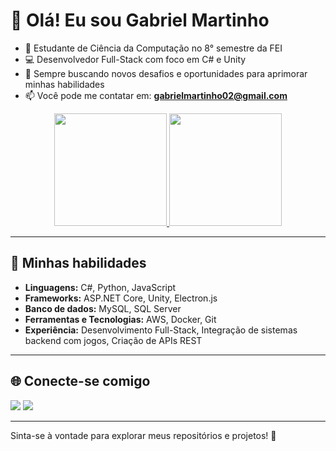 # 👋 Olá! Eu sou Gabriel Martinho

- 🔭 Estudante de Ciência da Computação no 8° semestre da FEI
- 💻 Desenvolvedor Full-Stack com foco em C# e Unity
- 🌱 Sempre buscando novos desafios e oportunidades para aprimorar minhas habilidades
- 📫 Você pode me contatar em: **gabrielmartinho02@gmail.com**

<div align="center">
  <a href="https://github.com/Gaba0022">
    <img height="180em" src="https://github-readme-stats.vercel.app/api?username=gaba0022&show_icons=true&theme=radical&include_all_commits=true&count_private=true"/>
    <img height="180em" src="https://github-readme-stats.vercel.app/api/top-langs/?username=gaba0022&layout=compact&langs_count=7&theme=radical"/>
  </a>
</div>

---

## 🚀 Minhas habilidades
- **Linguagens:** C#, Python, JavaScript
- **Frameworks:** ASP.NET Core, Unity, Electron.js
- **Banco de dados:** MySQL, SQL Server
- **Ferramentas e Tecnologias:** AWS, Docker, Git
- **Experiência:** Desenvolvimento Full-Stack, Integração de sistemas backend com jogos, Criação de APIs REST

---

## 🌐 Conecte-se comigo
<div> 
  <a href="mailto:gabriemartinh02@gmail.com"><img src="https://img.shields.io/badge/-Gmail-%23333?style=for-the-badge&logo=gmail&logoColor=white" target="_blank"></a>
  <a href="https://www.linkedin.com/in/gabriel-martinho-3364441a4/" target="_blank"><img src="https://img.shields.io/badge/-LinkedIn-%230077B5?style=for-the-badge&logo=linkedin&logoColor=white" target="_blank"></a>  
</div>

---

Sinta-se à vontade para explorar meus repositórios e projetos! 🚀
